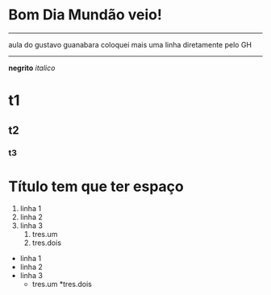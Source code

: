 # Bom Dia Mundão veio!
---

aula do gustavo guanabara
coloquei mais uma linha diretamente pelo GH
***

**negrito** 
*italico*
# t1
## t2
### t3

# Título tem que ter espaço

1. linha 1
1. linha 2
1. linha 3
   1. tres.um
   1. tres.dois


* linha 1
* linha 2
* linha 3
   * tres.um
   *tres.dois

